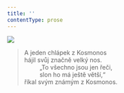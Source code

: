 ```yaml
---
title: ''
contentType: prose
---
```


![](../Images/051.jpg)

> A jeden chlápek z Kosmonos  
> hájil svůj značně velký nos.  
>          „To všechno jsou jen řeči,  
>          slon ho má ještě větší,“  
> říkal svým známým z Kosmonos.
